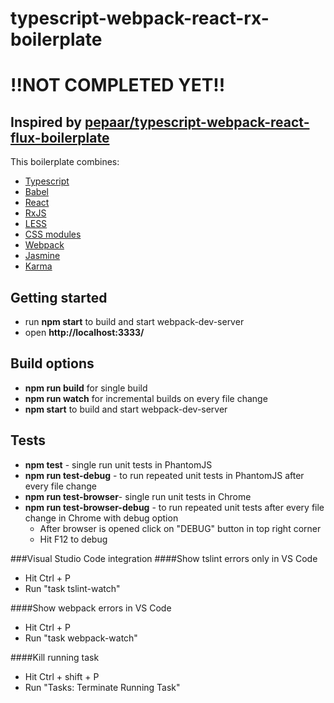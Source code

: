 # typescript-webpack-react-rx-boilerplate
# !!NOT COMPLETED YET!!
## Inspired by [pepaar/typescript-webpack-react-flux-boilerplate](https://github.com/pepaar/typescript-webpack-react-flux-boilerplate)

This boilerplate combines:
* [Typescript](https://github.com/Microsoft/TypeScript)
* [Babel](https://babeljs.io/)
* [React](https://github.com/facebook/react)
* [RxJS](https://github.com/Reactive-Extensions/RxJS)
* [LESS](https://github.com/less/less.js)
* [CSS modules](https://github.com/css-modules/css-modules)
* [Webpack](https://github.com/webpack/webpack)
* [Jasmine](https://github.com/jasmine/jasmine)
* [Karma](https://github.com/karma-runner/karma)

## Getting started
* run **npm start** to build and start webpack-dev-server
* open **http://localhost:3333/**

## Build options
* **npm run build** for single build
* **npm run watch** for incremental builds on every file change
* **npm start** to build and start webpack-dev-server

## Tests
* **npm test** - single run unit tests in PhantomJS
* **npm run test-debug** - to run repeated unit tests in PhantomJS after every file change
* **npm run test-browser**- single run unit tests in Chrome
* **npm run test-browser-debug** - to run repeated unit tests after every file change in Chrome with debug option
    * After browser is opened click on "DEBUG" button in top right corner
    * Hit F12 to debug

###Visual Studio Code integration
####Show tslint errors only in VS Code
* Hit Ctrl + P
* Run "task tslint-watch"

####Show webpack errors in VS Code
* Hit Ctrl + P
* Run "task webpack-watch"

####Kill running task
* Hit Ctrl + shift + P
* Run "Tasks: Terminate Running Task"